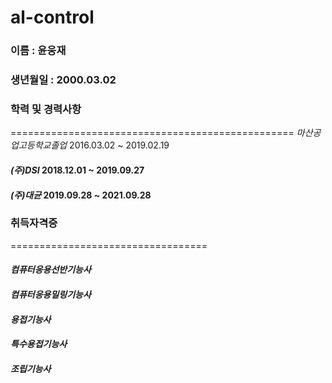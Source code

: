 # al-control

### 이름 : 윤웅재
### 생년월일 : 2000.03.02
### 학력 및 경력사항                     
=================================================
_마산공업고등학교졸업_    2016.03.02 ~ 2019.02.19  
#### _(주)DSI_                 2018.12.01 ~ 2019.09.27
#### _(주)대균_                2019.09.28 ~ 2021.09.28



### 취득자격증
==================================
#### _컴퓨터응용선반기능사_
#### _컴퓨터응용밀링기능사_
#### _용접기능사_
#### _특수용접기능사_
#### _조립기능사_

